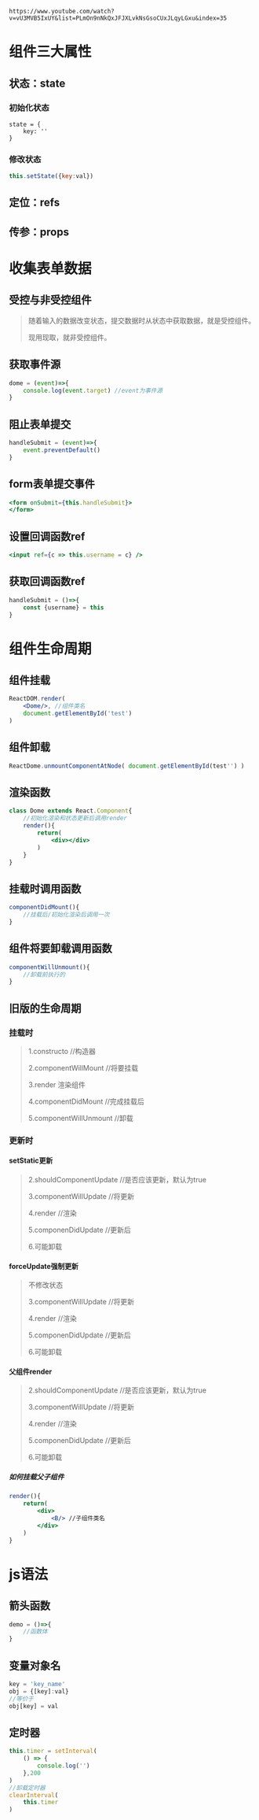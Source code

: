 ```
https://www.youtube.com/watch?v=vU3MVB5IxUY&list=PLmOn9nNkQxJFJXLvkNsGsoCUxJLqyLGxu&index=35
```





# 组件三大属性



## 状态：state



### 初始化状态

```
state = {
	key: ''
}
```



### 修改状态

```jsx
this.setState({key:val})
```



## 定位：refs



## 传参：props







# 收集表单数据



## 受控与非受控组件

> 随着输入的数据改变状态，提交数据时从状态中获取数据，就是受控组件。
>
> 现用现取，就非受控组件。



## 获取事件源

```js
dome = (event)=>{
	console.log(event.target) //event为事件源
}
```



## 阻止表单提交

```jsx
handleSubmit = (event)=>{
	event.preventDefault()
}
```



## form表单提交事件
```jsx
<form onSubmit={this.handleSubmit}>
</form>
```





## 设置回调函数ref

```jsx
<input ref={c => this.username = c} />
```



## 获取回调函数ref

```jsx
handleSubmit = ()=>{
	const {username} = this
}
```



# 组件生命周期



## 组件挂载

```jsx
ReactDOM.render(
    <Dome/>, //组件类名
    document.getElementById('test')
)
```



## 组件卸载

```jsx
ReactDome.unmountComponentAtNode( document.getElementById(test'') )
```



## 渲染函数

```jsx
class Dome extends React.Component{
    //初始化渲染和状态更新后调用render
    render(){
		return(
            <div></div>
		)
    }
}
```



## 挂载时调用函数

```jsx
componentDidMount(){
	//挂载后/初始化渲染后调用一次
}
```



## 组件将要卸载调用函数

```jsx
componentWillUnmount(){
	//卸载前执行的
}
```



## 旧版的生命周期



### 挂载时

> 1.constructo //构造器
>
> 2.componentWillMount //将要挂载
>
> 3.render 渲染组件
>
> 4.componentDidMount //完成挂载后
>
> 5.componentWillUnmount //卸载



### 更新时



#### setStatic更新

> 2.shouldComponentUpdate //是否应该更新，默认为true
>
> 3.componentWillUpdate //将更新
>
> 4.render //渲染
>
> 5.componenDidUpdate //更新后
>
> 6.可能卸载



#### forceUpdate强制更新

> 不修改状态
>
> 3.componentWillUpdate //将更新
>
> 4.render //渲染
>
> 5.componenDidUpdate //更新后
>
> 6.可能卸载



#### 父组件render

> 2.shouldComponentUpdate //是否应该更新，默认为true
>
> 3.componentWillUpdate //将更新
>
> 4.render //渲染
>
> 5.componenDidUpdate //更新后
>
> 6.可能卸载



##### 如何挂载父子组件

```jsx
render(){
	return(
		<div>
			<B/> //子组件类名
		</div>
	)
}
```



# js语法



## 箭头函数

```js
demo = ()=>{
	//函数体
}
```



## 变量对象名

```jsx
key = 'key_name'
obj = {[key]:val}
//等价于
obj[key] = val
```



## 定时器

```jsx
this.timer = setInterval(
	() => {
		console.log('')
	},200
)
//卸载定时器
clearInterval(
	this.timer
)
```


